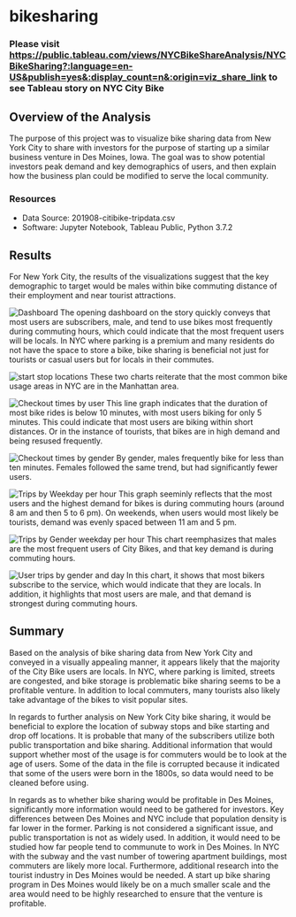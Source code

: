 # bikesharing
### Please visit https://public.tableau.com/views/NYCBikeShareAnalysis/NYCBikeSharing?:language=en-US&publish=yes&:display_count=n&:origin=viz_share_link to see Tableau story on NYC City Bike 

## Overview of the Analysis
The purpose of this project was to visualize bike sharing data from New York City to share with investors for the purpose of starting up a similar business venture in Des Moines, Iowa. The goal was to show potential investors peak demand and key demographics of users, and then explain how the business plan could be modified to serve the local community. 

### Resources
 - Data Source: 201908-citibike-tripdata.csv
 - Software: Jupyter Notebook, Tableau Public, Python 3.7.2
 
## Results

For New York City, the results of the visualizations suggest that the key demographic to target would be males within bike commuting distance of their employment and near tourist attractions.

![Dashboard](https://user-images.githubusercontent.com/101822948/179410476-1c04fa34-7a2a-4d7f-be32-6482cd39e98c.png)
The opening dashboard on the story quickly conveys that most users are subscribers, male, and tend to use bikes most frequently during commuting hours, which could indicate that the most frequent users will be locals. In NYC where parking is a premium and many residents do not have the space to store a bike, bike sharing is beneficial not just for tourists or casual users but for locals in their commutes.

![start stop locations](https://user-images.githubusercontent.com/101822948/179410788-5a6a928e-e122-4c2d-a869-effc01b4a4a7.png)
These two charts reiterate that the most common bike usage areas in NYC are in the Manhattan area. 

![Checkout times by user](https://user-images.githubusercontent.com/101822948/179386530-ffd21c7f-8221-4a12-8b7a-c6a026e6b305.png)
This line graph indicates that the duration of most bike rides is below 10 minutes, with most users biking for only 5 minutes. This could indicate that most users are biking within short distances. Or in the instance of tourists, that bikes are in high demand and being resused frequently.

![Checkout times by gender](https://user-images.githubusercontent.com/101822948/179386536-24d81896-83f1-42fb-b11c-3bbafd073149.png)
By gender, males frequently bike for less than ten minutes. Females followed the same trend, but had significantly fewer users. 


![Trips by Weekday per hour](https://user-images.githubusercontent.com/101822948/179386541-32de3e25-22f9-4a23-920e-c75d909de006.png)
This graph seeminly reflects that the most users and the highest demand for bikes is during commuting hours (around 8 am and then 5 to 6 pm). On weekends, when users would most likely be tourists, demand was evenly spaced between 11 am and 5 pm. 

![Trips by Gender weekday per hour](https://user-images.githubusercontent.com/101822948/179386544-48138591-6f85-40bb-a164-0fd91dea6f49.png)
This chart reemphasizes that males are the most frequent users of City Bikes, and that key demand is during commuting hours. 

![User trips by gender and day](https://user-images.githubusercontent.com/101822948/179386546-982cc0a6-4308-43cc-b9b8-cf7cb5679af3.png)
In this chart, it shows that most bikers subscribe to the service, which would indicate that they are locals. In addition, it highlights that most users are male, and that demand is strongest during commuting hours.

## Summary

Based on the analysis of bike sharing data from New York City and conveyed in a visually appealing manner, it appears likely that the majority of the City Bike users are locals. In NYC, where parking is limited, streets are congested, and bike storage is problematic bike sharing seems to be a profitable venture. In addition to local commuters, many tourists also likely take advantage of the bikes to visit popular sites. 

In regards to further analysis on New York City bike sharing, it would be beneficial to explore the location of subway stops and bike starting and drop off locations. It is probable that many of the subscribers utilize both public transportation and bike sharing. Additional information that would support whether most of the usage is for commuters would be to look at the age of users. Some of the data in the file is corrupted because it indicated that some of the users were born in the 1800s, so data would need to be cleaned before using. 

In regards as to whether bike sharing would be profitable in Des Moines, significantly more information would need to be gathered for investors. Key differences between Des Moines and NYC include that population density is far lower in the former. Parking is not considered a significant issue, and public transportation is not as widely used. In addition, it would need to be studied how far people tend to communute to work in Des Moines. In NYC with the subway and the vast number of towering apartment buildings, most commuters are likely more local. Furthermore, additional research into the tourist industry in Des Moines would be needed. A start up bike sharing program in Des Moines would likely be on a much smaller scale and the area would need to be highly researched to ensure that the venture is profitable. 
